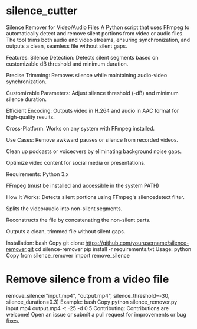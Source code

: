 # silence_cutter
Silence Remover for Video/Audio Files
A Python script that uses FFmpeg to automatically detect and remove silent portions from video or audio files. The tool trims both audio and video streams, ensuring synchronization, and outputs a clean, seamless file without silent gaps.

Features:
Silence Detection: Detects silent segments based on customizable dB threshold and minimum duration.

Precise Trimming: Removes silence while maintaining audio-video synchronization.

Customizable Parameters: Adjust silence threshold (-dB) and minimum silence duration.

Efficient Encoding: Outputs video in H.264 and audio in AAC format for high-quality results.

Cross-Platform: Works on any system with FFmpeg installed.

Use Cases:
Remove awkward pauses or silence from recorded videos.

Clean up podcasts or voiceovers by eliminating background noise gaps.

Optimize video content for social media or presentations.

Requirements:
Python 3.x

FFmpeg (must be installed and accessible in the system PATH)

How It Works:
Detects silent portions using FFmpeg's silencedetect filter.

Splits the video/audio into non-silent segments.

Reconstructs the file by concatenating the non-silent parts.

Outputs a clean, trimmed file without silent gaps.

Installation:
bash
Copy
git clone https://github.com/yourusername/silence-remover.git
cd silence-remover
pip install -r requirements.txt
Usage:
python
Copy
from silence_remover import remove_silence

# Remove silence from a video file
remove_silence("input.mp4", "output.mp4", silence_threshold=-30, silence_duration=0.3)
Example:
bash
Copy
python silence_remover.py input.mp4 output.mp4 -t -25 -d 0.5
Contributing:
Contributions are welcome! Open an issue or submit a pull request for improvements or bug fixes.
